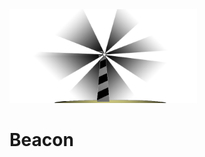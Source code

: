<img src="https://github.com/Nethanzel/Beacon/blob/master/src/public/img/beacomlg.b47dabd0.png" width="300"/>

<h1>Beacon</h1>

